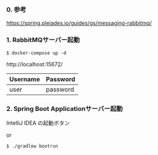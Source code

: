 ### 0. 参考
https://spring.pleiades.io/guides/gs/messaging-rabbitmq/

### 1. RabbitMQサーバー起動

```shell
$ docker-compose up -d
```

http://localhost:15672/

| Username | Password |
|----------|----------|
| user     | password |


### 2. Spring Boot Applicationサーバー起動
IntelliJ IDEA の起動ボタン

or

```shell
$ ./gradlew bootrun
```
